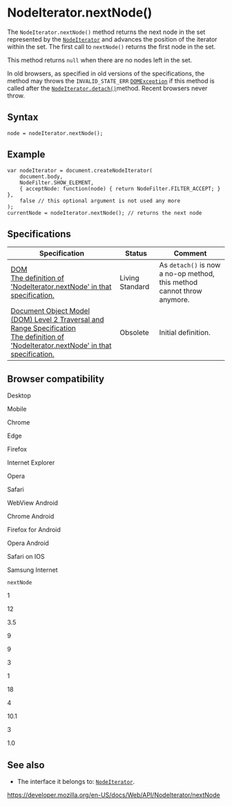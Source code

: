 NodeIterator.nextNode()
=======================

The `NodeIterator.nextNode()` method returns the next node in the set represented by the [`NodeIterator`](../nodeiterator) and advances the position of the iterator within the set. The first call to `nextNode()` returns the first node in the set.

This method returns `null` when there are no nodes left in the set.

In old browsers, as specified in old versions of the specifications, the method may throws the `INVALID_STATE_ERR` [`DOMException`](../domexception) if this method is called after the [`NodeIterator.detach()`](detach)method. Recent browsers never throw.

Syntax
------

    node = nodeIterator.nextNode();

Example
-------

    var nodeIterator = document.createNodeIterator(
        document.body,
        NodeFilter.SHOW_ELEMENT,
        { acceptNode: function(node) { return NodeFilter.FILTER_ACCEPT; } },
        false // this optional argument is not used any more
    );
    currentNode = nodeIterator.nextNode(); // returns the next node

Specifications
--------------

<table><thead><tr class="header"><th>Specification</th><th>Status</th><th>Comment</th></tr></thead><tbody><tr class="odd"><td><a href="https://dom.spec.whatwg.org/#dom-nodeiterator-nextnode">DOM<br />
<span class="small">The definition of 'NodeIterator.nextNode' in that specification.</span></a></td><td><span class="spec-living">Living Standard</span></td><td>As <code>detach()</code> is now a no-op method, this method cannot throw anymore.</td></tr><tr class="even"><td><a href="https://www.w3.org/TR/DOM-Level-2-Traversal-Range/traversal.html#Traversal-NodeIterator-nextNode">Document Object Model (DOM) Level 2 Traversal and Range Specification<br />
<span class="small">The definition of 'NodeIterator.nextNode' in that specification.</span></a></td><td><span class="spec-obsolete">Obsolete</span></td><td>Initial definition.</td></tr></tbody></table>

Browser compatibility
---------------------

Desktop

Mobile

Chrome

Edge

Firefox

Internet Explorer

Opera

Safari

WebView Android

Chrome Android

Firefox for Android

Opera Android

Safari on IOS

Samsung Internet

`nextNode`

1

12

3.5

9

9

3

1

18

4

10.1

3

1.0

See also
--------

-   The interface it belongs to: [`NodeIterator`](../nodeiterator).

<a href="https://developer.mozilla.org/en-US/docs/Web/API/NodeIterator/nextNode" class="_attribution-link">https://developer.mozilla.org/en-US/docs/Web/API/NodeIterator/nextNode</a>
